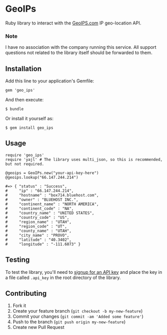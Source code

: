 # GeoIPs

Ruby library to interact with the [GeoIPS.com](http://www.geoips.com/developer) IP geo-location API. 

### Note
I have no association with the company running this service. All support questions not related to the library itself should be forwarded to them.

## Installation

Add this line to your application's Gemfile:

    gem 'geo_ips'

And then execute:

    $ bundle

Or install it yourself as:

    $ gem install geo_ips

## Usage

    require 'geo_ips'
    require 'yajl' # The library uses multi_json, so this is recommended, but not required.
    
    @geoips = GeoIPs.new("your-api-key-here")
    @geoips.lookup("66.147.244.214")
    
    #=> { "status" : "Success", 
    #     "ip" : "66.147.244.214", 
    #     "hostname" : "box714.bluehost.com", 
    #     "owner" : "BLUEHOST INC.", 
    #     "continent_name" : "NORTH AMERICA", 
    #     "continent_code" : "NA", 
    #     "country_name" : "UNITED STATES", 
    #     "country_code" : "US", 
    #     "region_name" : "UTAH", 
    #     "region_code" : "UT", 
    #     "county_name" : "UTAH", 
    #     "city_name" : "PROVO", 
    #     "latitude" : "40.3402", 
    #     "longitude" : "-111.6073" }

## Testing
To test the library, you'll need to [signup for an API key](http://www.geoips.com/auth/register) and place the key in a file called `.api_key` in the root directory of the library.

## Contributing

1. Fork it
2. Create your feature branch (`git checkout -b my-new-feature`)
3. Commit your changes (`git commit -am 'Added some feature'`)
4. Push to the branch (`git push origin my-new-feature`)
5. Create new Pull Request
